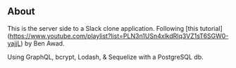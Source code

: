 ## About
This is the server side to a Slack clone application. Following [this tutorial] (https://www.youtube.com/playlist?list=PLN3n1USn4xlkdRlq3VZ1sT6SGW0-yajjL) by Ben Awad.

Using GraphQL, bcrypt, Lodash, & Sequelize with a PostgreSQL db.